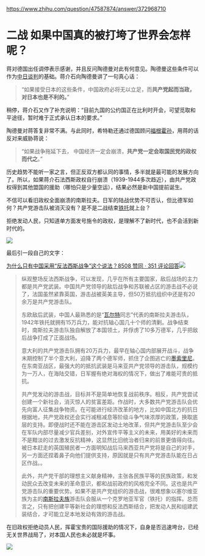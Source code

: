 https://www.zhihu.com/question/47587874/answer/372968710

# 二战 如果中国真的被打垮了世界会怎样呢？

蒋对德国出任调停表示感谢，并且反问陶德曼对此有何意见。陶德曼这些条件可以作为[中日谈判](https://www.zhihu.com/search?q=%E4%B8%AD%E6%97%A5%E8%B0%88%E5%88%A4&search_source=Entity&hybrid_search_source=Entity&hybrid_search_extra=%7B%22sourceType%22%3A%22answer%22%2C%22sourceId%22%3A372968710%7D)的基础。蒋介石向陶德曼讲了一句真心话：

> “如果接受日本的这些条件，中国政府必将无以立足，而**共产党起而当政，对日本也是不利的。**”

稍停，蒋介石又作了补充说明：“目前九国的公约国正在比利时开会，可望觅取和平途径，暂时难于正式承认日本的要求。”

陶德曼对蒋答复非常不满。与此同时，希特勒还通过德国顾问[福根霍孙](https://www.zhihu.com/search?q=%E7%A6%8F%E6%A0%B9%E9%9C%8D%E5%AD%99&search_source=Entity&hybrid_search_source=Entity&hybrid_search_extra=%7B%22sourceType%22%3A%22answer%22%2C%22sourceId%22%3A372968710%7D)，用蒋的话反对来威胁蒋说：

> “如果战争拖延下去， 中国经济一定会崩溃，**共产党一定会取国民党的政权而代之**。”

历史趋势不能听一家之言，但正反双方都认同的事情，多半就是最可能的发展方向了。所以，如果蒋介石法西斯政权自行崩溃（1939-1944多次趋近），由共产党政权得到其他盟国的援助（哪怕只是少量空运），结果必然是新中国提前诞生。

不信可以看旧政权全面崩溃的南斯拉夫。日军的陆战优势不可否认，但比德军如何？共产党游击队被消灭没有？是不是二战结束[铁托](https://www.zhihu.com/search?q=%E9%93%81%E6%89%98&search_source=Entity&hybrid_search_source=Entity&hybrid_search_extra=%7B%22sourceType%22%3A%22answer%22%2C%22sourceId%22%3A372968710%7D)就上台？

拒绝发动人民，只知道单方面发号施令的政权，是理解不了新时代，也不会活到新时代的。

![](https://pic3.zhimg.com/50/v2-7bb019e496c9a34a70e5ce02d40779e2_720w.jpg?source=1940ef5c)


最后引一段自己的文字：

[为什么只有中国采用“反法西斯战争”这个说法？8508 赞同 · 351 评论回答![](https://pic3.zhimg.com/4dd45b21bf754609c4fdd1305f2baff2_180x120.jpg)](https://www.zhihu.com/question/35284400/answer/62519301)

> 纵观整场反法西斯战争，可以发现，几乎在所有主要国家，敌后战场的主力都是共产党武装。中国共产党领导的敌后战争和苏联被占区的游击战不必说了，法国虽然紧靠英国，游击战被英美主导，但50万抵抗组织中还是有20余万是共产党游击队。  
>   
> 东欧敌后武装，中国人最熟悉的是“[瓦尔特](https://www.zhihu.com/search?q=%E7%93%A6%E5%B0%94%E7%89%B9&search_source=Entity&hybrid_search_source=Entity&hybrid_search_extra=%7B%22sourceType%22%3A%22answer%22%2C%22sourceId%22%3A372968710%7D)同志”代表的南斯拉夫游击队，1942年铁托就拥有15万兵力，能对抗轴心国几十个师的清剿。战争结束时，南斯拉夫游击队独自解放了本国领土，并俘虏了10多万德军，几乎把敌后战争打成了正面战场。  
>   
> 意大利的共产党游击队拥有20万兵力，最早在轴心国内部展开战斗，战争末期控制了半个意大利，迫降了两个德军师，抓住了企图逃亡的[墨索里尼](https://www.zhihu.com/search?q=%E5%A2%A8%E7%B4%A2%E9%87%8C%E5%B0%BC&search_source=Entity&hybrid_search_source=Entity&hybrid_search_extra=%7B%22sourceType%22%3A%22answer%22%2C%22sourceId%22%3A372968710%7D)。在东南亚战区，最强大的的抵抗武装是马来亚共产党领导的游击队，规模约为一万人，在海陆交错，日军握有绝对海权的情况下，做出了难能可贵的抵抗。  
>   
> 共产党发动的游击战，目标并不是简单地恢复战前秩序。相反，共产党尝试创建一个新社会，消灭惊人的贫富差距。作战时，大多数共产党游击队会优先向富人征集战争物资。在可能进行经济改革的地方，比如中国北方的抗日根据地，共产党政权还会实行减租减息等阶级斗争气味浓厚的政策，换取底层的支持。即便战时还不能在游击区发动土地改革，但共产党游击队至少会在军队内部尽量减少官兵差别，对外宣传平等主义的未来，用美好的未来而不是黯淡的过去激发反抗精神，这显然比旧统治者归来的前景更值得向往。被日本赶走的英国殖民者一方面明知战后马来西亚共产党将是自己的对手，另一方面还捏着鼻子向他们提供支持，原因就是只有共产党游击队能在日占区作战。。  
>   
> 此外，共产党干部的理想主义献身精神，主张各民族平等的民族政策，和发动民众去改变未来的革命意识，都和战前政府的风格完全不同。这也是共产党游击队的重要优势。如果不是共产党组织的游击战，很难想象以塞尔维亚族为主的[南斯拉夫族](https://www.zhihu.com/search?q=%E5%8D%97%E6%96%AF%E6%8B%89%E5%A4%AB%E6%97%8F&search_source=Entity&hybrid_search_source=Entity&hybrid_search_extra=%7B%22sourceType%22%3A%22answer%22%2C%22sourceId%22%3A372968710%7D)游击队会服从一个克罗地亚军官（铁托）的指挥。总而言之，只有把创建平等新社会的理想和反法西斯结合，把发动人民和组建武装结合，才可能立足本地发动有效的游击战。

在旧政权拒绝动员人民，挥霍宝贵的国际援助的情况下，自身是否迅速垮台，已经无关世界战局了，对本国人民也未必就是坏事。

![](https://pic4.zhimg.com/50/v2-133096224001224eaf8cfc19acbe6d02_720w.jpg?source=1940ef5c)
